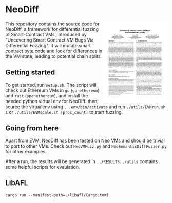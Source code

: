 # NeoDiff

<a href="roots21-2.pdf"> <img title="NeoDiff paper" src="roots21-2.png" alt="NeoDiff paper" align="right" width="200"></a>

This repository contains the source code for NeoDiff, a framework for differential fuzzing of Smart-Contract VMs, introduced by "Uncovering Smart Contract VM Bugs Via Differential Fuzzing".
It will mutate smart contract byte code and look for differences in the VM state, leading to potential chain splits.

## Getting started

To get started, run `setup.sh`.
The script will check out Ethereum VMs in `go` (`go-ethereum`) and `rust` (`openethereum`), and install the needed python virtual env for NeoDiff.
then, source the virtualenv using `. .env/bin/activate` and run `./utils/EVMrun.sh 1` or `./utils/EVMscale.sh [proc_count]` to start fuzzing.

## Going from here
Apart from EVM, NeoDiff has been tested on Neo VMs and should be trivial to port to other VMs.
Check out `NeoVMFuzz.py` and `NeoSemanticDiffFuzzer.py` for other examples.

After a run, the results will be generated in `../RESULTS`.
`./utils` contains some helpful scripts for evaulation.

## LibAFL

```
cargo run --manifest-path=./libafl/Cargo.toml
```
